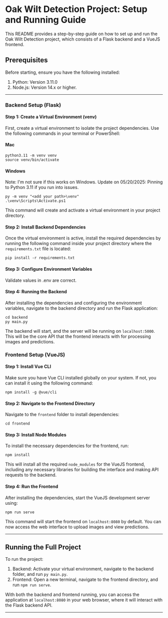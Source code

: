 # Oak Wilt Detection Project: Setup and Running Guide

This README provides a step-by-step guide on how to set up and run the Oak Wilt Detection project, which consists of a Flask backend and a VueJS frontend.

## Prerequisites

Before starting, ensure you have the following installed:

1. Python: Version 3.11.0
2. Node.js: Version 14.x or higher.

---

### Backend Setup (Flask)

 #### Step 1: Create a Virtual Environment (venv)

 First, create a virtual environment to isolate the project dependencies. Use the following commands in your terminal or PowerShell:

 #### Mac
 ```
 python3.11 -m venv venv  
 source venv/bin/activate
 ```

 #### Windows
 Note: I'm not sure if this works on Windows. Update on 05/20/2025: Pinning to Python 3.11 if you run into issues.
 ```
 py -m venv "<add your path>\venv"
 .\venv\Scripts\Activate.ps1
 ```

This command will create and activate a virtual environment in your project directory.

 #### Step 2: Install Backend Dependencies

Once the virtual environment is active, install the required dependencies by running the following command inside your project directory where the `requirements.txt` file is located:

```
pip install -r requirements.txt
```

#### Step 3: Configure Environment Variables
    
Validate values in .env are correct.

#### Step 4: Running the Backend

After installing the dependencies and configuring the environment variables, navigate to the backend directory and run the Flask application:

```
cd backend
py main.py
```

The backend will start, and the server will be running on `localhost:5000`. This will be the core API that the frontend interacts with for processing images and predictions.

### Frontend Setup (VueJS)

 #### Step 1: Install Vue CLI

Make sure you have Vue CLI installed globally on your system. If not, you can install it using the following command:

```
npm install -g @vue/cli
```

 #### Step 2: Navigate to the Frontend Directory

Navigate to the `frontend` folder to install dependencies:

```
cd frontend
```

 #### Step 3: Install Node Modules

To install the necessary dependencies for the frontend, run:

```
npm install
```

This will install all the required `node_modules` for the VueJS frontend, including any necessary libraries for building the interface and making API requests to the backend.

 #### Step 4: Run the Frontend

 After installing the dependencies, start the VueJS development server using:

 ```
 npm run serve
 ```

 This command will start the frontend on `localhost:8080` by default. You can now access the web interface to upload images and view predictions.

---

## Running the Full Project

To run the project:

1. Backend: Activate your virtual environment, navigate to the backend folder, and run `py main.py`.
2. Frontend: Open a new terminal, navigate to the frontend directory, and run `npm run serve`.

With both the backend and frontend running, you can access the application at `localhost:8080` in your web browser, where it will interact with the Flask backend API.

---
